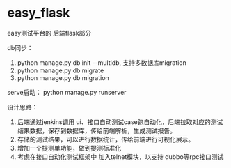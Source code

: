  # easy_flask
easy测试平台的 后端flask部分

db同步： 
1. python manage.py db init --multidb, 支持多数据库migration
2. python manage.py db migrate
3. python manage.py db migration

serve启动：
python manage.py runserver
  

设计思路：
  1. 后端通过jenkins调用 ui、接口自动测试case跑自动化，后端拉取对应的测试结果数据，保存到数据库，传给前端解析，生成测试报告。
  2. 存储的测试结果，可以进行数据统计，传给前端进行可视化展示。
  3. 增加一个提测单功能，做到提测标准化 
  4. 考虑在接口自动化测试框架中 加入telnet模块，以支持 dubbo等rpc接口测试
